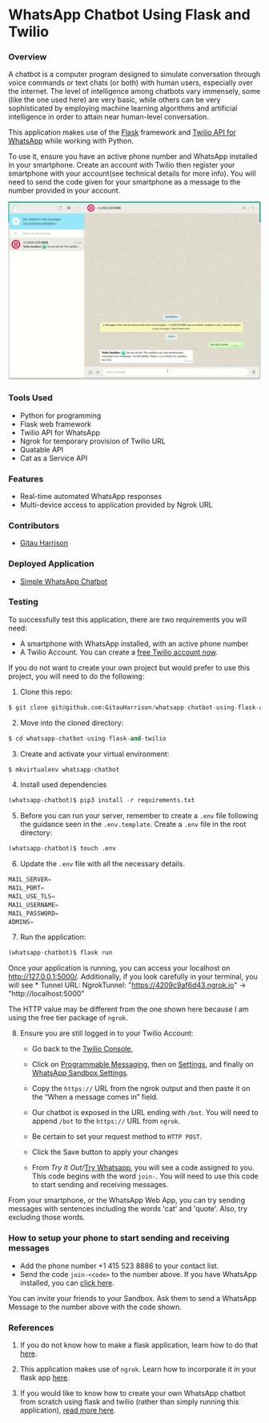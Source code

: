 # WhatsApp Chatbot Using Flask and Twilio

### Overview
A chatbot is a computer program designed to simulate conversation through voice commands or text chats (or both) with human users, especially over the internet. The level of intelligence among chatbots vary immensely, some (like the one used here) are very basic, while others can be very sophisticated by employing machine learning algorithms and artificial intelligence in order to attain near human-level conversation.

This application makes use of the [Flask](https://flask.palletsprojects.com/en/1.1.x/) framework and [Twilio API for WhatsApp](https://www.twilio.com/whatsapp) while working with Python.

To use it, ensure you have an active phone number and WhatsApp installed in your smartphone. Create an account with Twilio then register your smartphone with your account(see technical details for more info). You will need to send the code given for your smartphone as a message to the number provided in your account.

![WhatsApp Chatbot](app/static/images/whatsapp_chatbot.gif)

### Tools Used
* Python for programming
* Flask web framework
* Twilio API for WhatsApp
* Ngrok for temporary provision of Twilio URL
* Quatable API
* Cat as a Service API

### Features
* Real-time automated WhatsApp responses
* Multi-device access to application provided by Ngrok URL

### Contributors
* [Gitau Harrison](https://github.com/GitauHarrison)

### Deployed Application
* [Simple WhatsApp Chatbot](https://simple-whatsapp-chatbot.herokuapp.com/)

### Testing

To successfully test this application, there are two requirements you will need:
* A smartphone with WhatsApp installed, with an active phone number
* A Twilio Account. You can create a [free Twilio account now](https://www.twilio.com/try-twilio?promo=WNPWrR).

If you do not want to create your own project but would prefer to use this project, you will need to do the following:

1. Clone this repo:

```python
$ git clone git@github.com:GitauHarrison/whatsapp-chatbot-using-flask-and-twilio.git
```

2. Move into the cloned directory:

```python
$ cd whatsapp-chatbot-using-flask-and-twilio
```

3. Create and activate your virtual environment:

```python
$ mkvirtualenv whatsapp-chatbot
```

4. Install used dependencies

```python
(whatsapp-chatbot)$ pip3 install -r requirements.txt
```

5. Before you can run your server, remember to create a `.env` file following the guidance seen in the `.env.template`. Create a `.env` file in the root directory:

```python
(whatsapp-chatbot)$ touch .env
```

6. Update the `.env` file with all the necessary details.

```python
MAIL_SERVER=
MAIL_PORT=
MAIL_USE_TLS=
MAIL_USERNAME=
MAIL_PASSWORD=
ADMINS=
```

7. Run the application:

```python
(whatsapp-chatbot)$ flask run
```

Once your application is running, you can access your localhost on http://127.0.0.1:5000/. Additionally, if you look carefully in your terminal, you will see * Tunnel URL: NgrokTunnel: "https://4209c9af6d43.ngrok.io" -> "http://localhost:5000"

The HTTP value may be different from the one shown here because I am using the free tier package of `ngrok`.

8. Ensure you are still logged in to your Twilio Account: 

    - Go back to the [Twilio Console](https://www.twilio.com/console), 

    - Click on [Programmable Messaging](https://www.twilio.com/console/sms/dashboard), then on [Settings](https://www.twilio.com/console/sms/settings), and finally on [WhatsApp Sandbox Settings](https://www.twilio.com/console/sms/whatsapp/sandbox). 

    - Copy the `https://` URL from the ngrok output and then paste it on the “When a message comes in” field.

    - Our chatbot is exposed in the URL ending with `/bot`. You will need to append `/bot` to the `https://` URL from `ngrok`. 

    - Be certain to set your request method to `HTTP POST`.

    - Click the Save button to apply your changes
    - From _Try It Out/_[Try Whatsapp](https://www.twilio.com/console/sms/whatsapp/learn), you will see a code assigned to you. This code begins with the word `join-`. You will need to use this code to start sending and receiving messages.

From your smartphone, or the WhatsApp Web App, you can try sending messages with sentences including the words 'cat' and 'quote'. Also, try excluding those words.

### How to setup your phone to start sending and receiving messages

* Add the phone number +1 415 523 8886  to your contact list.
* Send the code `join-<code>` to the number above. If you have WhatsApp installed, you can [click here](http://wa.me/+14155238886?text=join%20who-smoke).

You can invite your friends to your Sandbox. Ask them to send a WhatsApp Message to the number above with the code shown.

### References

1. If you do not know how to make a flask application, learn how to do that [here](https://gitauharrison-blog.herokuapp.com/personal-blog).

2. This application makes use of `ngrok`. Learn how to incorporate it in your flask app [here](https://gitauharrison-blog.herokuapp.com/ngrok).

3. If you would like to know how to create your own WhatsApp chatbot from scratch using flask and twilio (rather than simply running this application), [read more here](https://github.com/GitauHarrison/notes/blob/master/simple_whatsapp_chatbot.md).
